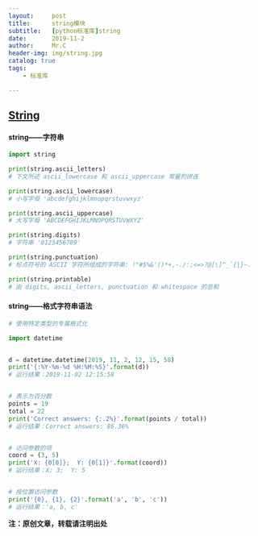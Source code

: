 ```yaml
---
layout:     post
title:      string模块
subtitle:   [python标准库]string
date:       2019-11-2
author:     Mr.C
header-img: img/string.jpg
catalog: true
tags:
    - 标准库

---
```

## [String](https://docs.python.org/zh-cn/3/library/string.html?highlight=string#module-string)
#### string——字符串

~~~python
import string

print(string.ascii_letters)
# 下文所述 ascii_lowercase 和 ascii_uppercase 常量的拼连

print(string.ascii_lowercase)
# 小写字母 'abcdefghijklmnopqrstuvwxyz'

print(string.ascii_uppercase)
# 大写字母 'ABCDEFGHIJKLMNOPQRSTUVWXYZ'

print(string.digits)
# 字符串 '0123456789'

print(string.punctuation)
# 标点符号的 ASCII 字符所组成的字符串: !"#$%&'()*+,-./:;<=>?@[\]^_`{|}~.

print(string.printable)
# 由 digits, ascii_letters, punctuation 和 whitespace 的总和
~~~

#### string——格式字符串语法

~~~python
# 使用特定类型的专属格式化

import datetime


d = datetime.datetime(2019, 11, 2, 12, 15, 58)
print('{:%Y-%m-%d %H:%M:%S}'.format(d))
# 运行结果：2019-11-02 12:15:58


# 表示为百分数
points = 19
total = 22
print('Correct answers: {:.2%}'.format(points / total))
# 运行结果：Correct answers: 86.36%


# 访问参数的项
coord = (3, 5)
print('X: {0[0]};  Y: {0[1]}'.format(coord))
# 运行结果：X: 3;  Y: 5


# 按位置访问参数
print('{0}, {1}, {2}'.format('a', 'b', 'c'))
# 运行结果：'a, b, c'
~~~


**注：原创文章，转载请注明出处**
